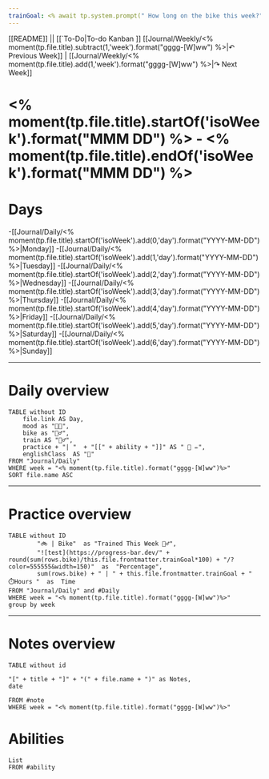 ```yaml
---
trainGoal: <% await tp.system.prompt(" How long on the bike this week?", "0") %>
---
```

[[README]] || [[`To-Do|To-do Kanban ]]
[[Journal/Weekly/<% moment(tp.file.title).subtract(1,'week').format("gggg-[W]ww") %>|↶ Previous Week]] | [[Journal/Weekly/<% moment(tp.file.title).add(1,'week').format("gggg-[W]ww") %>|↷ Next Week]] 

# <% moment(tp.file.title).startOf('isoWeek').format("MMM DD") %> - <% moment(tp.file.title).endOf('isoWeek').format("MMM DD") %>

# Days

-[[Journal/Daily/<% moment(tp.file.title).startOf('isoWeek').add(0,'day').format("YYYY-MM-DD") %>|Monday]]
-[[Journal/Daily/<% moment(tp.file.title).startOf('isoWeek').add(1,'day').format("YYYY-MM-DD") %>|Tuesday]]
-[[Journal/Daily/<% moment(tp.file.title).startOf('isoWeek').add(2,'day').format("YYYY-MM-DD") %>|Wednesday]]
-[[Journal/Daily/<% moment(tp.file.title).startOf('isoWeek').add(3,'day').format("YYYY-MM-DD") %>|Thursday]]
-[[Journal/Daily/<% moment(tp.file.title).startOf('isoWeek').add(4,'day').format("YYYY-MM-DD") %>|Friday]]
-[[Journal/Daily/<% moment(tp.file.title).startOf('isoWeek').add(5,'day').format("YYYY-MM-DD") %>|Saturday]]
-[[Journal/Daily/<% moment(tp.file.title).startOf('isoWeek').add(6,'day').format("YYYY-MM-DD") %>|Sunday]]

---
# Daily overview
```dataview
TABLE without ID
	file.link AS Day,
	mood as "😶‍🌫️",
	bike as "🚴‍♂️",
	train AS "🏋️‍♂️",
    practice + "| "  + "[[" + ability + "]]" AS " 📖 ✏️",
	englishClass  AS "🗽"
FROM "Journal/Daily"
WHERE week = "<% moment(tp.file.title).format("gggg-[W]ww")%>"
SORT file.name ASC
```
---
# Practice overview
```dataview
TABLE without ID 
		"🚲 | Bike"  as "Trained This Week 🚵‍♂️",
		"![test](https://progress-bar.dev/" + round(sum(rows.bike)/this.file.frontmatter.trainGoal*100) + "/?color=555555&width=150)"  as  "Percentage",
		sum(rows.bike) + " | " + this.file.frontmatter.trainGoal + " ⏱️Hours "  as  Time 
FROM "Journal/Daily" and #Daily
WHERE week = "<% moment(tp.file.title).format("gggg-[W]ww")%>"
group by week
```
---
# Notes overview
```dataview
TABLE without id

"[" + title + "]" + "(" + file.name + ")" as Notes, 
date

FROM #note
WHERE week = "<% moment(tp.file.title).format("gggg-[W]ww")%>"
```

# Abilities
```dataview
List 
FROM #ability 
```